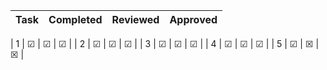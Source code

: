 | Task      | Completed         | Reviewed | Approved
| ------------- |:-------------:| -----:| ------ 

| 1   | &#x2611; | &#x2611; | &#x2611; |
| 2      | &#x2611;      |   &#x2611; | &#x2611; |
| 3 | &#x2611;      |    &#x2611; | &#x2611; |
| 4 | &#x2611;     |    &#x2611; | &#x2611; |
| 5 | &#x2611;    |    &#x2612; | &#x2612; |


